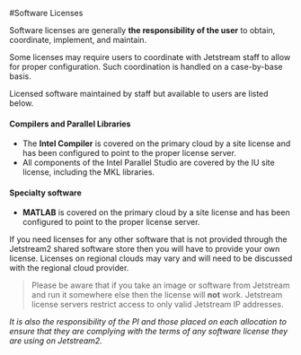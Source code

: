 #Software Licenses

Software licenses are generally **the responsibility of the user** to obtain, coordinate, implement, and maintain.

Some licenses may require users to coordinate with Jetstream staff to allow for proper configuration. Such coordination is handled on a case-by-base basis.

Licensed software maintained by staff but available to users are listed below. 

#### Compilers and Parallel Libraries

*   The **Intel Compiler** is covered on the primary cloud by a site license and has been configured to point to the proper license server.
*   All components of the Intel Parallel Studio are covered by the IU site license, including the MKL libraries. 

#### Specialty software
 
*   **MATLAB** is covered on the primary cloud by a site license and has been configured to point to the proper license server.
  

If you need licenses for any other software that is not provided through the Jetstream2 shared software store then you will have to provide your own license. Licenses on regional clouds may vary and will need to be discussed with the regional cloud provider. 

> Please be aware that if you take an image or software from Jetstream and 
 run it somewhere else then the license will **not** work. Jetstream license 
 servers restrict access to only valid Jetstream IP addresses.

*It is also the responsibility of the PI and those placed on each allocation to ensure that they are complying with the terms of any software license they are using on Jetstream2.*
